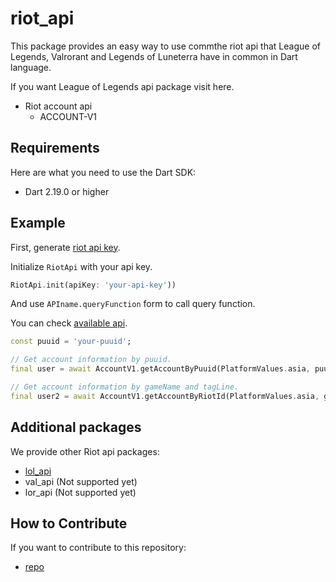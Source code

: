 # riot_api

This package provides an easy way to use commthe riot api that League of Legends,
Valrorant and Legends of Luneterra have in common in Dart language.

If you want League of Legends api package visit here.

- Riot account api
    - ACCOUNT-V1

## Requirements

Here are what you need to use the Dart SDK:

- Dart 2.19.0 or higher

## Example

First, generate [riot api key](https://developer.riotgames.com/).

Initialize `RiotApi` with your api key.
```dart
RiotApi.init(apiKey: 'your-api-key'))
```

And use `APIname.queryFunction` form to call query function.

You can check [available api](https://developer.riotgames.com/apis).
```dart
const puuid = 'your-puuid';

// Get account information by puuid.
final user = await AccountV1.getAccountByPuuid(PlatformValues.asia, puuid);

// Get account information by gameName and tagLine.
final user2 = await AccountV1.getAccountByRiotId(PlatformValues.asia, gameName, tagLine);
```

## Additional packages

We provide other Riot api packages:

- [lol_api](https://pub.dev/packages/lol_api)
- val_api (Not supported yet)
- lor_api (Not supported yet)

## How to Contribute

If you want to contribute to this repository:

- [repo](https://github.com/Coaspe/riot_api)